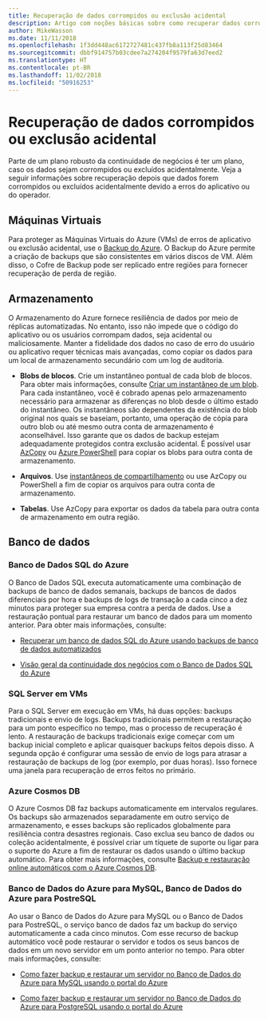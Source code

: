 ```yaml
---
title: Recuperação de dados corrompidos ou exclusão acidental
description: Artigo com noções básicas sobre como recuperar dados corrompidos ou de exclusão acidental e como criar aplicativos resilientes, altamente disponíveis, com tolerância a falhas, bem como planejamento de recuperação de desastres
author: MikeWasson
ms.date: 11/11/2018
ms.openlocfilehash: 1f3dd448ac6172727481c437fb8a113f25d83464
ms.sourcegitcommit: dbbf914757b03cdee7a274204f9579fa63d7eed2
ms.translationtype: HT
ms.contentlocale: pt-BR
ms.lasthandoff: 11/02/2018
ms.locfileid: "50916253"
---
```

# <a name="recover-from-data-corruption-or-accidental-deletion"></a>Recuperação de dados corrompidos ou exclusão acidental 

Parte de um plano robusto da continuidade de negócios é ter um plano, caso os dados sejam corrompidos ou excluídos acidentalmente. Veja a seguir informações sobre recuperação depois que dados forem corrompidos ou excluídos acidentalmente devido a erros do aplicativo ou do operador.

## <a name="virtual-machines"></a>Máquinas Virtuais

Para proteger as Máquinas Virtuais do Azure (VMs) de erros de aplicativo ou exclusão acidental, use o [Backup do Azure](/azure/backup/). O Backup do Azure permite a criação de backups que são consistentes em vários discos de VM. Além disso, o Cofre de Backup pode ser replicado entre regiões para fornecer recuperação de perda de região.

## <a name="storage"></a>Armazenamento

O Armazenamento do Azure fornece resiliência de dados por meio de réplicas automatizadas. No entanto, isso não impede que o código do aplicativo ou os usuários corrompam dados, seja acidental ou maliciosamente. Manter a fidelidade dos dados no caso de erro do usuário ou aplicativo requer técnicas mais avançadas, como copiar os dados para um local de armazenamento secundário com um log de auditoria. 

- **Blobs de blocos**. Crie um instantâneo pontual de cada blob de blocos. Para obter mais informações, consulte [Criar um instantâneo de um blob](/rest/api/storageservices/creating-a-snapshot-of-a-blob). Para cada instantâneo, você é cobrado apenas pelo armazenamento necessário para armazenar as diferenças no blob desde o último estado do instantâneo. Os instantâneos são dependentes da existência do blob original nos quais se baseiam, portanto, uma operação de cópia para outro blob ou até mesmo outra conta de armazenamento é aconselhável. Isso garante que os dados de backup estejam adequadamente protegidos contra exclusão acidental. É possível usar [AzCopy](/azure/storage/common/storage-use-azcopy) ou [Azure PowerShell](/azure/storage/common/storage-powershell-guide-full) para copiar os blobs para outra conta de armazenamento.

- **Arquivos**. Use [instantâneos de compartilhamento](/azure/storage/files/storage-snapshots-files) ou use AzCopy ou PowerShell a fim de copiar os arquivos para outra conta de armazenamento.

- **Tabelas**. Use AzCopy para exportar os dados da tabela para outra conta de armazenamento em outra região.

## <a name="database"></a>Banco de dados

### <a name="azure-sql-database"></a>Banco de Dados SQL do Azure 

O Banco de Dados SQL executa automaticamente uma combinação de backups de banco de dados semanais, backups de bancos de dados diferenciais por hora e backups de logs de transação a cada cinco a dez minutos para proteger sua empresa contra a perda de dados. Use a restauração pontual para restaurar um banco de dados para um momento anterior. Para obter mais informações, consulte:

- [Recuperar um banco de dados SQL do Azure usando backups de banco de dados automatizados](/azure/sql-database/sql-database-recovery-using-backups)

- [Visão geral da continuidade dos negócios com o Banco de Dados SQL do Azure](/azure/sql-database/sql-database-business-continuity)

### <a name="sql-server-on-vms"></a>SQL Server em VMs

Para o SQL Server em execução em VMs, há duas opções: backups tradicionais e envio de logs. Backups tradicionais permitem a restauração para um ponto específico no tempo, mas o processo de recuperação é lento. A restauração de backups tradicionais exige começar com um backup inicial completo e aplicar quaisquer backups feitos depois disso. A segunda opção é configurar uma sessão de envio de logs para atrasar a restauração de backups de log (por exemplo, por duas horas). Isso fornece uma janela para recuperação de erros feitos no primário.

### <a name="azure-cosmos-db"></a>Azure Cosmos DB

O Azure Cosmos DB faz backups automaticamente em intervalos regulares. Os backups são armazenados separadamente em outro serviço de armazenamento, e esses backups são replicados globalmente para resiliência contra desastres regionais. Caso exclua seu banco de dados ou coleção acidentalmente, é possível criar um tíquete de suporte ou ligar para o suporte do Azure a fim de restaurar os dados usando o último backup automático. Para obter mais informações, consulte [Backup e restauração online automáticos com o Azure Cosmos DB](/azure/cosmos-db/online-backup-and-restore).

### <a name="azure-database-for-mysql-azure-database-for-postresql"></a>Banco de Dados do Azure para MySQL, Banco de Dados do Azure para PostreSQL

Ao usar o Banco de Dados do Azure para MySQL ou o Banco de Dados para PostreSQL, o serviço banco de dados faz um backup do serviço automaticamente a cada cinco minutos. Com esse recurso de backup automático você pode restaurar o servidor e todos os seus bancos de dados em um novo servidor em um ponto anterior no tempo. Para obter mais informações, consulte:

- [Como fazer backup e restaurar um servidor no Banco de Dados do Azure para MySQL usando o portal do Azure](/azure/mysql/howto-restore-server-portal)

- [Como fazer backup e restaurar um servidor no Banco de Dados do Azure para PostgreSQL usando o portal do Azure](/azure/postgresql/howto-restore-server-portal)

